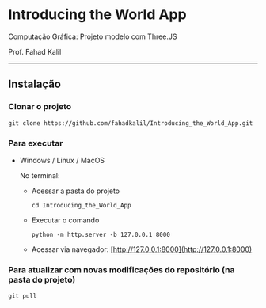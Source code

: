 # Introducing the World App

Computação Gráfica: Projeto modelo com Three.JS

Prof. Fahad Kalil

---

## Instalação

### Clonar o projeto
    
    git clone https://github.com/fahadkalil/Introducing_the_World_App.git    

### Para executar

- Windows / Linux / MacOS    
  
  No terminal:
    - Acessar a pasta do projeto
      
          cd Introducing_the_World_App
      
    - Executar o comando
 
          python -m http.server -b 127.0.0.1 8000
    
    - Acessar via navegador: [http://127.0.0.1:8000](http://127.0.0.1:8000)

### Para atualizar com novas modificações do repositório (na pasta do projeto)
    git pull
